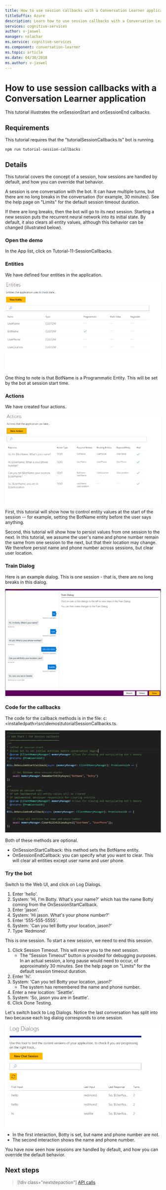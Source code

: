 ```yaml
---
title: How to use session callbacks with a Conversation Learner application | Microsoft Docs
titleSuffix: Azure
description: Learn how to use session callbacks with a Conversation Learner application.
services: cognitive-services
author: v-jaswel
manager: nolachar
ms.service: cognitive-services
ms.component: conversation-learner
ms.topic: article
ms.date: 04/30/2018
ms.author: v-jaswel
---
```


# How to use session callbacks with a Conversation Learner application

This tutorial illustrates the onSessionStart and onSessionEnd callbacks.

## Requirements
This tutorial requires that the "tutorialSessionCallbacks.ts" bot is running.

	npm run tutorial-session-callbacks

## Details
This tutorial covers the concept of a session, how sessions are handled by default, and how you can override that behavior.

A session is one conversation with the bot. It can have multiple turns, but there are no long breaks in the conversation (for example, 30 minutes).  See the help page on "Limits" for the default session timeout duration.

If there are long breaks, then the bot will go to its next session.  Starting a new session puts the recurrent neural network into its initial state.  By default, it also clears all entity values, although this behavior can be changed (illustrated below).

### Open the demo

In the App list, click on Tutorial-11-SessionCallbacks. 

### Entities

We have defined four entities in the application.

![](../media/tutorial11_entities.PNG)

One thing to note is that BotName is a Programmatic Entity.  This will be set by the bot at session start time.

### Actions

We have created four actions. 

![](../media/tutorial11_actions.PNG)

First, this tutorial will show how to control entity values at the start of the session -- for example, setting the BotName entity before the user says anything.

Second, this tutorial will show how to persist values from one session to the next.  In this tutorial, we assume the user's name and phone number remain the same from one session to the next, but that their location may change.  We therefore persist name and phone number across sessions, but clear user location.

### Train Dialog

Here is an example dialog. This is one session - that is, there are no long breaks in this dialog.

![](../media/tutorial11_traindialog.PNG)

### Code for the callbacks

The code for the callback methods is in the file: 
c:\<installedpath>\src\demos\tutorialSessionCallbacks.ts.

![](../media/tutorial11_code.PNG)

Both of these methods are optional.

- OnSessionStartCallback: this method sets the BotName entity.
- OnSessionEndCallback: you can specify what you want to clear. This will clear all entities except user name and user phone.

### Try the bot

Switch to the Web UI, and click on Log Dialogs.

1. Enter 'hello'.
2. System: 'Hi, I'm Botty. What's your name?' which has the name Botty coming from the OnSessionStartCallback.
3. Enter 'jason'.
4. System: 'Hi jason. What's your phone number?'
5. Enter '555-555-5555'.
6. System: 'Can you tell Botty your location, jason?'
7. Type 'Redmond'.

This is one session. To start a new session, we need to end this session. 

1. Click Session Timeout. This will move you to the next session.
    - The "Session Timeout" button is provided for debugging purposes.  In an actual session, a long pause would need to occur, of approximately 30 minutes.  See the help page on "Limits" for the default session timeout duration.
1. Enter 'hi'.
2. System: 'Can you tell Botty your location, jason?'
	- The system has remembered the name and phone number.
2. Enter a new location: 'Seattle'.
3. System: 'So, jason you are in Seattle'.
4. Click Done Testing.

Let's switch back to Log Dialogs. Notice the last conversation has split into two because each log dialog corresponds to one session.  

![](../media/tutorial11_splitdialogs.PNG)

- In the first interaction, Botty is set, but name and phone number are not.
- The second interaction shows the name and phone number.

You have now seen how sessions are handled by default, and how you can override the default behavior. 

## Next steps

> [!div class="nextstepaction"]
> [API calls](./12-api-calls.md)
